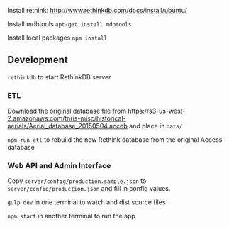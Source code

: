 Install rethink: http://www.rethinkdb.com/docs/install/ubuntu/

Install mdbtools `apt-get install mdbtools`

Install local packages `npm install`

## Development

`rethinkdb` to start RethinkDB server

### ETL

Download the original database file from https://s3-us-west-2.amazonaws.com/tnris-misc/historical-aerials/Aerial_database_20150504.accdb and place in `data/`

`npm run etl` to rebuild the new Rethink database from the original Access database

### Web API and Admin Interface

Copy `server/config/production.sample.json` to `server/config/production.json` and fill in config values.

`gulp dev` in one terminal to watch and dist source files

`npm start` in another terminal to run the app


